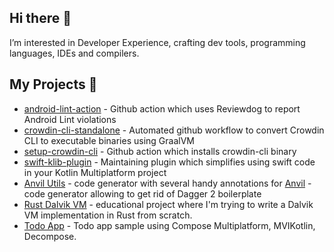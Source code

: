 ## Hi there 👋

I’m interested in Developer Experience, crafting dev tools, programming languages, IDEs and compilers.

## My Projects 💼

- [android-lint-action](https://github.com/marketplace/actions/android-lint-action) - Github action which uses Reviewdog to report Android Lint violations
- [crowdin-cli-standalone](https://github.com/IlyaGulya/crowdin-cli-standalone) - Automated github workflow to convert Crowdin CLI to executable binaries using GraalVM
- [setup-crowdin-cli](https://github.com/IlyaGulya/setup-crowdin-cli) - Github action which installs crowdin-cli binary
- [swift-klib-plugin](https://github.com/ttypic/swift-klib-plugin) - Maintaining plugin which simplifies using swift code in your Kotlin Multiplatform project
- [Anvil Utils](https://github.com/IlyaGulya/anvil-utils) - code generator with several handy annotations for [Anvil](https://github.com/square/anvil) - code generator allowing to get rid of Dagger 2 boilerplate
- [Rust Dalvik VM](https://github.com/IlyaGulya/rust-dalvik-vm) - educational project where I'm trying to write a Dalvik VM implementation in Rust from scratch.
- [Todo App](https://github.com/IlyaGulya/TodoAppDecomposeMviKotlin) - Todo app sample using Compose Multiplatform, MVIKotlin, Decompose.
<!--
**IlyaGulya/IlyaGulya** is a ✨ _special_ ✨ repository because its `README.md` (this file) appears on your GitHub profile.

Here are some ideas to get you started:

- 🔭 I’m currently working on ...
- 🌱 I’m currently learning ...
- 👯 I’m looking to collaborate on ...
- 🤔 I’m looking for help with ...
- 💬 Ask me about ...
- 📫 How to reach me: ...
- 😄 Pronouns: ...
- ⚡ Fun fact: ...
-->
